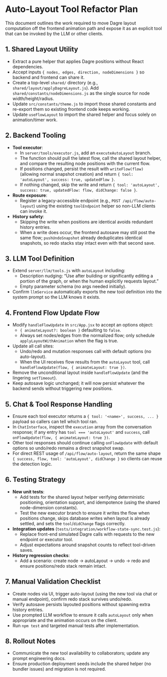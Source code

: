 # Auto-Layout Tool Refactor Plan

This document outlines the work required to move Dagre layout computation off the frontend animation path and expose it as an explicit tool that can be invoked by the LLM or other clients.

## 1. Shared Layout Utility
- Extract a pure helper that applies Dagre positions without React dependencies.
- Accept inputs `{ nodes, edges, direction, nodeDimensions }` so backend and frontend can share it.
- Create a top-level `shared/` directory (e.g., `shared/layout/applyDagreLayout.js`). Add `shared/constants/nodeDimensions.js` as the single source for node width/height/radius.
- Update `src/constants/theme.js` to import those shared constants and re-export them so existing frontend code keeps working.
- Update `useFlowLayout` to import the shared helper and focus solely on animation/timer work.

## 2. Backend Tooling
- **Tool executor**:  
  - In `server/tools/executor.js`, add an `executeAutoLayout` branch.  
  - The function should pull the latest flow, call the shared layout helper, and compare the resulting node positions with the current flow.
  - If positions changed, persist the result with `writeFlow(flow)` (allowing normal snapshot creation) and return `{ tool: 'autoLayout', success: true, updatedFlow }`.
  - If nothing changed, skip the write and return `{ tool: 'autoLayout', success: true, updatedFlow: flow, didChange: false }`.
- **Route exposure**:  
  - Register a legacy-accessible endpoint (e.g., `POST /api/flow/auto-layout`) using the existing `toolEndpoint` helper so non-LLM clients can invoke it.
- **History safety**:  
  - Skipping the write when positions are identical avoids redundant history entries.
  - When a write does occur, the frontend autosave may still post the same flow; `pushUndoSnapshot` already deduplicates identical snapshots, so redo stacks stay intact even with that second save.

## 3. LLM Tool Definition
- Extend `server/llm/tools.js` with `autoLayout` including:
  - Description nudging: “Use after building or significantly editing a portion of the graph, or when the human explicitly requests layout.”
  - Empty parameter schema (no args needed initially).
- Confirm `llmService` automatically exports the new tool definition into the system prompt so the LLM knows it exists.

## 4. Frontend Flow Update Flow
- Modify `handleFlowUpdate` in `src/App.jsx` to accept an options object:
  - `{ animateLayout?: boolean }` defaulting to `false`.
  - Always set nodes/edges from the normalized flow; only schedule `applyLayoutWithAnimation` when the flag is true.
- Update all call sites:
  - Undo/redo and mutation responses call with default options (no auto-layout).
  - When the UI receives flow results from the `autoLayout` tool, call `handleFlowUpdate(flow, { animateLayout: true })`.
- Remove the unconditional layout inside `handleFlowUpdate` (and the lingering `setTimeout`).
- Keep autosave logic unchanged; it will now persist whatever the backend sends without triggering new positions.

## 5. Chat & Tool Response Handling
- Ensure each tool executor returns a `{ tool: '<name>', success, ... }` payload so callers can tell which tool ran.
- In `ChatInterface`, inspect the `execution` array from the conversation response; if any entry has `tool === 'autoLayout'` and `success`, call `onFlowUpdate(flow, { animateLayout: true })`.
- Other tool responses should continue calling `onFlowUpdate` with default options so undo/redo remains a direct snapshot swap.
- For direct REST usage of `/api/flow/auto-layout`, return the same shape `{ success, flow, tool: 'autoLayout', didChange }` so clients can reuse the detection logic.

## 6. Testing Strategy
- **New unit tests**:
  - Add tests for the shared layout helper verifying deterministic positioning, orientation support, and idempotence (using the shared node-dimension constants).
  - Test the new executor branch to ensure it writes the flow when positions change, skips database writes when layout is already settled, and sets the `tool`/`didChange` flags correctly.
- **Integration updates** (`tests/integration/workflow-state-sync.test.js`):
  - Replace front-end simulated Dagre calls with requests to the new endpoint or executor tool.
  - Adjust expectations around snapshot counts to reflect tool-driven saves.
- **History regression checks**:
  - Add a scenario: create node → autoLayout → undo → redo and ensure positions/redo stack remain intact.

## 7. Manual Validation Checklist
- Create nodes via UI, trigger auto-layout (using the new tool via chat or manual endpoint), confirm redo stack survives undo/redo.
- Verify autosave persists layouted positions without spawning extra history entries.
- Use prompted LLM workflow to ensure it calls `autoLayout` only when appropriate and the animation occurs on the client.
- Run `npm test` and targeted manual tests after implementation.

## 8. Rollout Notes
- Communicate the new tool availability to collaborators; update any prompt engineering docs.
- Ensure production deployment seeds include the shared helper (no bundler issues) and migration is not required.
